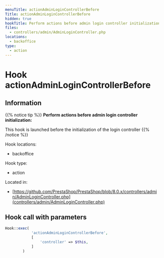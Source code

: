 ```yaml
---
menuTitle: actionAdminLoginControllerBefore
Title: actionAdminLoginControllerBefore
hidden: true
hookTitle: Perform actions before admin login controller initialization
files:
  - controllers/admin/AdminLoginController.php
locations:
  - backoffice
type:
  - action
---
```


# Hook actionAdminLoginControllerBefore

## Information

{{% notice tip %}}
**Perform actions before admin login controller initialization:** 

This hook is launched before the initialization of the login controller
{{% /notice %}}

Hook locations: 
  - backoffice

Hook type: 
  - action

Located in: 
  - [https://github.com/PrestaShop/PrestaShop/blob/8.0.x/controllers/admin/AdminLoginController.php](controllers/admin/AdminLoginController.php)

## Hook call with parameters

```php
Hook::exec(
            'actionAdminLoginControllerBefore',
            [
                'controller' => $this,
            ]
        )
```